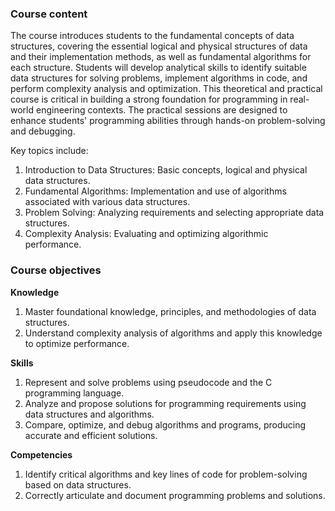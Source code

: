 ### **Course content**

The course introduces students to the fundamental concepts of data structures, covering the essential logical and physical structures of data and their implementation methods, as well as fundamental algorithms for each structure. Students will develop analytical skills to identify suitable data structures for solving problems, implement algorithms in code, and perform complexity analysis and optimization. This theoretical and practical course is critical in building a strong foundation for programming in real-world engineering contexts. The practical sessions are designed to enhance students' programming abilities through hands-on problem-solving and debugging.

Key topics include:

1. Introduction to Data Structures: Basic concepts, logical and physical data structures.
2. Fundamental Algorithms: Implementation and use of algorithms associated with various data structures.
3. Problem Solving: Analyzing requirements and selecting appropriate data structures.
4. Complexity Analysis: Evaluating and optimizing algorithmic performance.

### **Course objectives**

**Knowledge**

1. Master foundational knowledge, principles, and methodologies of data structures.
2. Understand complexity analysis of algorithms and apply this knowledge to optimize performance.

**Skills**

1. Represent and solve problems using pseudocode and the C programming language.
2. Analyze and propose solutions for programming requirements using data structures and algorithms.
3. Compare, optimize, and debug algorithms and programs, producing accurate and efficient solutions.

**Competencies**

1. Identify critical algorithms and key lines of code for problem-solving based on data structures.
2. Correctly articulate and document programming problems and solutions.